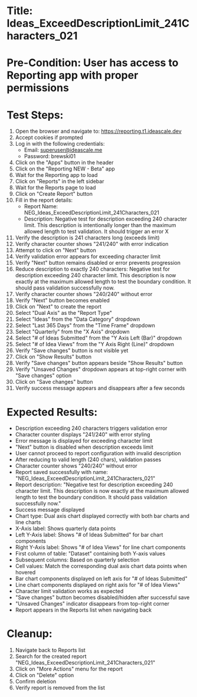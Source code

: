 # Title: Ideas_ExceedDescriptionLimit_241Characters_021

# Pre-Condition: User has access to Reporting app with proper permissions

# Test Steps:
1. Open the browser and navigate to: https://reporting.t1.ideascale.dev
2. Accept cookies if prompted
3. Log in with the following credentials:
   - Email: superuser@ideascale.me
   - Password: brewski01
4. Click on the "Apps" button in the header
5. Click on the "Reporting NEW - Beta" app
6. Wait for the Reporting app to load
7. Click on "Reports" in the left sidebar
8. Wait for the Reports page to load
9. Click on "Create Report" button
10. Fill in the report details:
    - Report Name: NEG_Ideas_ExceedDescriptionLimit_241Characters_021
    - Description: Negative test for description exceeding 240 character limit. This description is intentionally longer than the maximum allowed length to test validation. It should trigger an error X
11. Verify the description is 241 characters long (exceeds limit)
12. Verify character counter shows "241/240" with error indication
13. Attempt to click on "Next" button
14. Verify validation error appears for exceeding character limit
15. Verify "Next" button remains disabled or error prevents progression
16. Reduce description to exactly 240 characters: Negative test for description exceeding 240 character limit. This description is now exactly at the maximum allowed length to test the boundary condition. It should pass validation successfully now.
17. Verify character counter shows "240/240" without error
18. Verify "Next" button becomes enabled
19. Click on "Next" to create the report
20. Select "Dual Axis" as the "Report Type"
21. Select "Ideas" from the "Data Category" dropdown
22. Select "Last 365 Days" from the "Time Frame" dropdown
23. Select "Quarterly" from the "X Axis" dropdown
24. Select "# of Ideas Submitted" from the "Y Axis Left (Bar)" dropdown
25. Select "# of Idea Views" from the "Y Axis Right (Line)" dropdown
26. Verify "Save changes" button is not visible yet
27. Click on "Show Results" button
28. Verify "Save changes" button appears beside "Show Results" button
29. Verify "Unsaved Changes" dropdown appears at top-right corner with "Save changes" option
30. Click on "Save changes" button
31. Verify success message appears and disappears after a few seconds

# Expected Results:
- Description exceeding 240 characters triggers validation error
- Character counter displays "241/240" with error styling
- Error message is displayed for exceeding character limit
- "Next" button is disabled when description exceeds limit
- User cannot proceed to report configuration with invalid description
- After reducing to valid length (240 chars), validation passes
- Character counter shows "240/240" without error
- Report saved successfully with name: "NEG_Ideas_ExceedDescriptionLimit_241Characters_021"
- Report description: "Negative test for description exceeding 240 character limit. This description is now exactly at the maximum allowed length to test the boundary condition. It should pass validation successfully now."
- Success message displayed
- Chart type: Dual axis chart displayed correctly with both bar charts and line charts
- X-Axis label: Shows quarterly data points
- Left Y-Axis label: Shows "# of Ideas Submitted" for bar chart components
- Right Y-Axis label: Shows "# of Idea Views" for line chart components
- First column of table: "Dataset" containing both Y-axis values
- Subsequent columns: Based on quarterly selection
- Cell values: Match the corresponding dual axis chart data points when hovered
- Bar chart components displayed on left axis for "# of Ideas Submitted"
- Line chart components displayed on right axis for "# of Idea Views"
- Character limit validation works as expected
- "Save changes" button becomes disabled/hidden after successful save
- "Unsaved Changes" indicator disappears from top-right corner
- Report appears in the Reports list when navigating back

# Cleanup:
1. Navigate back to Reports list
2. Search for the created report "NEG_Ideas_ExceedDescriptionLimit_241Characters_021"
3. Click on "More Actions" menu for the report
4. Click on "Delete" option
5. Confirm deletion
6. Verify report is removed from the list